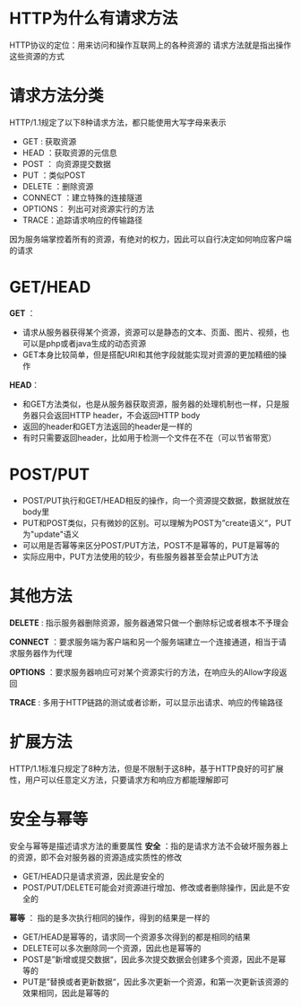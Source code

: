 # HTTP为什么有请求方法
HTTP协议的定位：用来访问和操作互联网上的各种资源的
请求方法就是指出操作这些资源的方式

# 请求方法分类
HTTP/1.1规定了以下8种请求方法，都只能使用大写字母来表示
- GET : 获取资源
- HEAD ：获取资源的元信息
- POST ： 向资源提交数据
- PUT ：类似POST
- DELETE ：删除资源
- CONNECT ：建立特殊的连接隧道
- OPTIONS： 列出可对资源实行的方法
- TRACE：追踪请求响应的传输路径

因为服务端掌控着所有的资源，有绝对的权力，因此可以自行决定如何响应客户端的请求

# GET/HEAD
**GET** ： 
- 请求从服务器获得某个资源，资源可以是静态的文本、页面、图片、视频，也可以是php或者java生成的动态资源
- GET本身比较简单，但是搭配URI和其他字段就能实现对资源的更加精细的操作

**HEAD**：
- 和GET方法类似，也是从服务器获取资源，服务器的处理机制也一样，只是服务器只会返回HTTP header，不会返回HTTP body
- 返回的header和GET方法返回的header是一样的
- 有时只需要返回header，比如用于检测一个文件在不在（可以节省带宽）


# POST/PUT
- POST/PUT执行和GET/HEAD相反的操作，向一个资源提交数据，数据就放在body里
- PUT和POST类似，只有微妙的区别。可以理解为POST为”create语义“，PUT为"update"语义
- 可以用是否幂等来区分POST/PUT方法，POST不是幂等的，PUT是幂等的
- 实际应用中，PUT方法使用的较少，有些服务器甚至会禁止PUT方法

# 其他方法
**DELETE** : 指示服务器删除资源，服务器通常只做一个删除标记或者根本不予理会

**CONNECT** ：要求服务端为客户端和另一个服务端建立一个连接通道，相当于请求服务器作为代理

**OPTIONS** ：要求服务器响应可对某个资源实行的方法，在响应头的Allow字段返回

**TRACE** : 多用于HTTP链路的测试或者诊断，可以显示出请求、响应的传输路径

# 扩展方法
HTTP/1.1标准只规定了8种方法，但是不限制于这8种，基于HTTP良好的可扩展性，用户可以任意定义方法，只要请求方和响应方都能理解即可

# 安全与幂等
安全与幂等是描述请求方法的重要属性
**安全** ：指的是请求方法不会破坏服务器上的资源，即不会对服务器的资源造成实质性的修改
- GET/HEAD只是请求资源，因此是安全的
- POST/PUT/DELETE可能会对资源进行增加、修改或者删除操作，因此是不安全的

**幂等** ： 指的是多次执行相同的操作，得到的结果是一样的
- GET/HEAD是幂等的，请求同一个资源多次得到的都是相同的结果
- DELETE可以多次删除同一个资源，因此也是幂等的
- POST是”新增或提交数据“，因此多次提交数据会创建多个资源，因此不是幂等的
- PUT是”替换或者更新数据“，因此多次更新一个资源，和第一次更新该资源的效果相同，因此是幂等的


